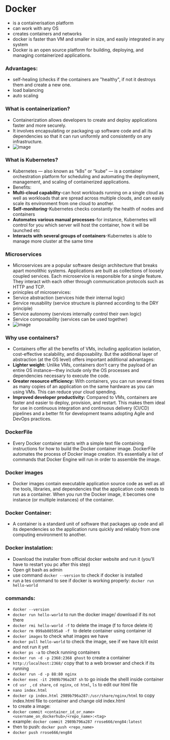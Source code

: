 # Docker
- is a containerisation platform
- can work with any OS
- creates containers and networks
- docker is faster than VM and smaller in size, and easily integrated in any system
- Docker is an open source platform for building, deploying, and managing containerized applications.

### Advantages:
- self-healing (checks if the containers are "healthy", if not it destroys them and create a new one. 
- load balancing
- auto scaling

### What is containerization?
- Containerization allows developers to create and deploy applications faster and more securely.
-  It involves encapsulating or packaging up software code and all its dependencies so that it can run uniformly and consistently on any infrastructure. 
-  ![image](https://user-images.githubusercontent.com/47173937/118474817-64de3080-b703-11eb-94d6-fe07aaf500ec.png)


### What is Kubernetes?
- Kubernetes — also known as “k8s” or “kube” — is a container orchestration platform for scheduling and automating the deployment, management, and scaling of containerized applications.
- Benefits:
- **Multi-cloud capability**-can host workloads running on a single cloud as well as workloads that are spread across multiple clouds, and can easily scale its environment from one cloud to another.
- **Self-monitoring**-Kubernetes checks constantly the health of nodes and containers
- **Automates various manual processes**-for instance, Kubernetes will control for you which server will host the container, how it will be launched etc
- **Interacts with several groups of containers**-Kubernetes is able to manage more cluster at the same time

### Microservices
- Microservices are a popular software design architecture that breaks apart monolithic systems. Applications are built as collections of loosely coupled services. Each microservice is responsible for a single feature. They interact with each other through communication protocols such as HTTP and TCP.
- prinicples of microservices: 
- Service abstraction (services hide their internal logic)
- Service reusability (service structure is planned according to the DRY principle)
- Service autonomy (services internally control their own logic)
- Service composability (services can be used together)
- ![image](https://user-images.githubusercontent.com/47173937/118474384-e97c7f00-b702-11eb-8331-e4124d4673e3.png)


### Why use containers?
- Containers offer all the benefits of VMs, including application isolation, cost-effective scalability, and disposability. But the additional layer of abstraction (at the OS level) offers important additional advantages:
- **Lighter weight:** Unlike VMs, containers don’t carry the payload of an entire OS instance—they include only the OS processes and dependencies necessary to execute the code.
- **Greater resource efficiency:** With containers, you can run several times as many copies of an application on the same hardware as you can using VMs. This can reduce your cloud spending.
- **Improved developer productivity:** Compared to VMs, containers are faster and easier to deploy, provision, and restart. This makes them ideal for use in continuous integration and continuous delivery (CI/CD) pipelines and a better fit for development teams adopting Agile and DevOps practices.


### DockerFile
- Every Docker container starts with a simple text file containing instructions for how to build the Docker container image. DockerFile automates the process of Docker image creation. It’s essentially a list of commands that Docker Engine will run in order to assemble the image.

### Docker images
- Docker images contain executable application source code as well as all the tools, libraries, and dependencies that the application code needs to run as a container. When you run the Docker image, it becomes one instance (or multiple instances) of the container.

### Docker Container:
- A container is a standard unit of software that packages up code and all its dependencies so the application runs quickly and reliably from one computing environment to another. 

### Docker instalation:
- Download the installer from official docker website and run it (you'll have to restart you pc after this step)
- Open git bash as admin
- use command `docker --version` to check if docker is installed 
- run a tes command to see if docker is working properly: `docker run hello-world` 



### commands:
- `docker --version`
- `docker run hello-world` to run the docker image/ download if its not there
- `docker rmi hello-world -f` to delete the image (f to force delete it)
- `docker rm 099ab08595a0 -f ` to delete container using container id
- `docker images` to check what images we have
- `docker pull hello-world` to check the image, see if we have it/it exist and not run it yet
- `docker ps -a` to check running containers
- `docker run -d -p 2368:2368 ghost` to create a container
- `http://localhost:2368/` copy that to a web browser and check if its running
- `docker run -d -p 88:80 nginx`
- `docker exec -it 2989b796a287 sh` to go inisde the shelll inside container
- `cd usr ` , `cd share`, `cd nginx`, `cd html`, `ls` to edit our html file
- `nano index.html`
- `docker cp index.html 2989b796a287:/usr/share/nginx/html` to copy index.html file to container and change old index.html
- to create a image:
- `docker commit <container_id_or_name> <username_on_dockerhub>/<repo_name>:<tag>`
- example: `docker commit 2989b796a287 rrose666/eng84:latest`
- then to push: `docker push <repo_name>`
- `docker push rrose666/eng84`






